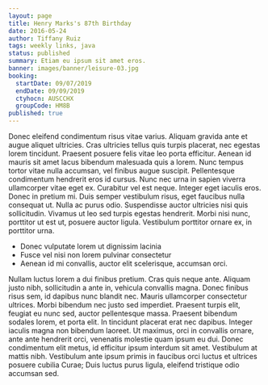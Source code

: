 ```yaml
---
layout: page
title: Henry Marks's 87th Birthday
date: 2016-05-24
author: Tiffany Ruiz
tags: weekly links, java
status: published
summary: Etiam eu ipsum sit amet eros.
banner: images/banner/leisure-03.jpg
booking:
  startDate: 09/07/2019
  endDate: 09/09/2019
  ctyhocn: AUSCCHX
  groupCode: HM8B
published: true
---
```

Donec eleifend condimentum risus vitae varius. Aliquam gravida ante et augue aliquet ultricies. Cras ultricies tellus quis turpis placerat, nec egestas lorem tincidunt. Praesent posuere felis vitae leo porta efficitur. Aenean id mauris sit amet lacus bibendum malesuada quis a lorem. Nunc tempus tortor vitae nulla accumsan, vel finibus augue suscipit. Pellentesque condimentum hendrerit eros id cursus. Nunc nec urna in sapien viverra ullamcorper vitae eget ex. Curabitur vel est neque. Integer eget iaculis eros.
Donec in pretium mi. Duis semper vestibulum risus, eget faucibus nulla consequat ut. Nulla ac purus odio. Suspendisse auctor ultricies nisi quis sollicitudin. Vivamus ut leo sed turpis egestas hendrerit. Morbi nisi nunc, porttitor ut est ut, posuere auctor ligula. Vestibulum porttitor ornare ex, in porttitor urna.

* Donec vulputate lorem ut dignissim lacinia
* Fusce vel nisi non lorem pulvinar consectetur
* Aenean id mi convallis, auctor elit scelerisque, accumsan orci.

Nullam luctus lorem a dui finibus pretium. Cras quis neque ante. Aliquam justo nibh, sollicitudin a ante in, vehicula convallis magna. Donec finibus risus sem, id dapibus nunc blandit nec. Mauris ullamcorper consectetur ultrices. Morbi bibendum nec justo sed imperdiet. Praesent turpis elit, feugiat eu nunc sed, auctor pellentesque massa. Praesent bibendum sodales lorem, et porta elit. In tincidunt placerat erat nec dapibus. Integer iaculis magna non bibendum laoreet. Ut maximus, orci in convallis ornare, ante ante hendrerit orci, venenatis molestie quam ipsum eu dui. Donec condimentum elit metus, id efficitur ipsum interdum sit amet. Vestibulum at mattis nibh. Vestibulum ante ipsum primis in faucibus orci luctus et ultrices posuere cubilia Curae; Duis luctus purus ligula, eleifend tristique odio accumsan sed.
